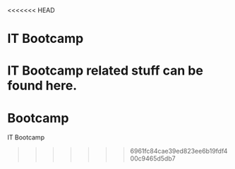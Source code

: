 <<<<<<< HEAD
# IT Bootcamp
IT Bootcamp related stuff can be found here.
=======
# Bootcamp
IT Bootcamp 
>>>>>>> 6961fc84cae39ed823ee6b19fdf400c9465d5db7
